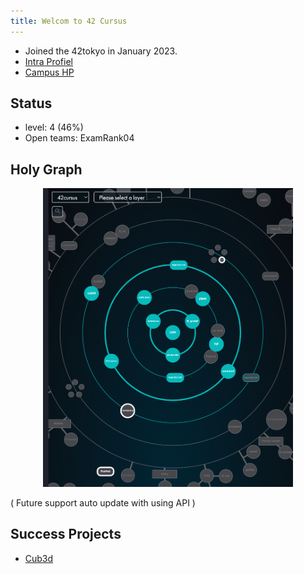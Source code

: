 ```yaml
---
title: Welcom to 42 Cursus
---
```


* Joined the 42tokyo in January 2023.
* [Intra Profiel](https://profile.intra.42.fr/users/kamitsui)
* [Campus HP](https://42tokyo.jp/)

## Status

* level: 4 (46%)
* Open teams: ExamRank04


## Holy Graph

<div align="center">
	<img src="static/images/holy_graph.png" alt="Alt text" width="400" />
</div>

( Future support auto update with using API )

## Success Projects

* [Cub3d](https://kamitsui.github.io/cub3D/html/index.html)
